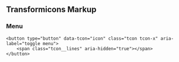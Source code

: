 ## Transformicons Markup

### Menu

```markup
<button type="button" data-tcon="icon" class="tcon tcon-x" aria-label="toggle menu">
	<span class="tcon__lines" aria-hidden="true"></span>
</button>
```
